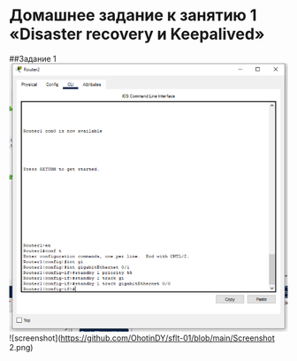 # Домашнее задание к занятию 1 «Disaster recovery и Keepalived»
##Задание 1
![screenshot](https://github.com/OhotinDY/sflt-01/blob/main/Screenshot%201.png)
![screenshot](https://github.com/OhotinDY/sflt-01/blob/main/Screenshot 2.png)

